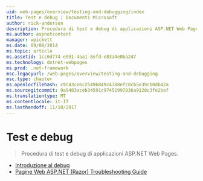 ```yaml
---
uid: web-pages/overview/testing-and-debugging/index
title: Test e debug | Documenti Microsoft
author: rick-anderson
description: Procedura di test e debug di applicazioni ASP.NET Web Pages.
ms.author: aspnetcontent
manager: wpickett
ms.date: 09/08/2014
ms.topic: article
ms.assetid: 1cc6d774-e991-4aa1-8efd-e83a4e0ba247
ms.technology: dotnet-webpages
ms.prod: .net-framework
msc.legacyurl: /web-pages/overview/testing-and-debugging
msc.type: chapter
ms.openlocfilehash: c9c43ce6c25496049c4788efc0cb5e39cb0db42a
ms.sourcegitcommit: 9a9483aceb34591c97451997036a9120c3fe2baf
ms.translationtype: MT
ms.contentlocale: it-IT
ms.lasthandoff: 11/10/2017
---
```

<a name="testing-and-debugging"></a>Test e debug
====================
> Procedura di test e debug di applicazioni ASP.NET Web Pages.


- [Introduzione al debug](introduction-to-debugging.md)
- [Pagine Web ASP.NET (Razor) Troubleshooting Guide](aspnet-web-pages-razor-troubleshooting-guide.md)
